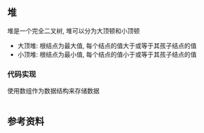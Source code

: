 ## 堆
堆是一个完全二叉树, 堆可以分为大顶顿和小顶顿

- 大顶堆: 根结点为最大值, 每个结点的值大于或等于其孩子结点的值
- 小顶堆: 根结点为最小值, 每个结点的值小于或等于其孩子结点的值

### 代码实现
使用数组作为数据结构来存储数据
```js

```
## 参考资料
